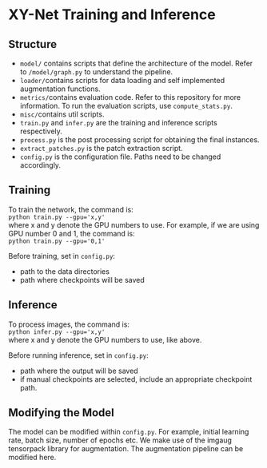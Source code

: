 # XY-Net Training and Inference 

## Structure
- `model/` contains scripts that define the architecture of the model. Refer to `/model/graph.py` to understand the pipeline. 
- `loader/`contains scripts for data loading and self implemented augmentation functions.
- `metrics/`contains evaluation code. Refer to this repository for more information. To run the evaluation scripts, use `compute_stats.py`. 
- `misc/`contains util scripts. 
- `train.py` and `infer.py` are the training and inference scripts respectively.
- `process.py` is the post processing script for obtaining the final instances. 
- `extract_patches.py` is the patch extraction script. 
- `config.py` is the configuration file. Paths need to be changed accordingly.

## Training

To train the network, the command is: <br/>
`python train.py --gpu='x,y'` <br/>
where x and y denote the GPU numbers to use. For example, if we are using GPU number 0 and 1, the command is: <br/>
`python train.py --gpu='0,1'` <br/>

Before training, set in `config.py`:
- path to the data directories
- path where checkpoints will be saved

## Inference

To process images, the command is: <br/>
`python infer.py --gpu='x,y'` <br/>
where x and y denote the GPU numbers to use, like above. 

Before running inference, set in `config.py`:
- path where the output will be saved
- if manual checkpoints are selected, include an appropriate checkpoint path.

## Modifying the Model

The model can be modified within `config.py`. For example, initial learning rate, batch size, number of epochs etc. We make use of the imgaug tensorpack library for augmentation. The augmentation pipeline can be modified here.


